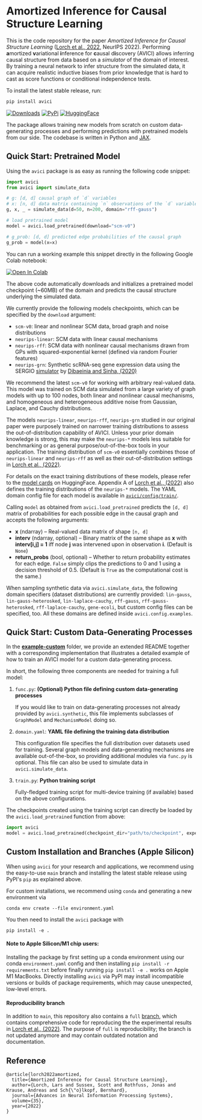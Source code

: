 # Amortized Inference for Causal Structure Learning

This is the code repository for the paper 
_Amortized Inference for Causal Structure Learning_
([Lorch et al., 2022](https://arxiv.org/abs/2205.12934), NeurIPS 2022).
Performing **a**mortized **v**ariational **i**nference for 
**c**ausal d**i**scovery (AVICI) allows inferring causal structure 
from data based on a  _simulator_ of the domain of interest.
By training a neural network to infer structure from the simulated 
data, it can acquire realistic inductive biases from prior knowledge
that is hard to cast as score functions or conditional 
independence tests.


To install the latest stable release, run:

```bash
pip install avici
````
[![Downloads](https://static.pepy.tech/badge/avici)](https://pypi.org/project/avici/)
[![PyPi](https://img.shields.io/pypi/v/avici?logo=PyPI)](https://pypi.org/project/avici/)
[![HuggingFace](https://img.shields.io/badge/%F0%9F%A4%97-HuggingFace-yellow)](https://huggingface.co/larslorch/avici)

The package allows training new models from scratch on custom data-generating processes 
and performing predictions with pretrained models from our side.
The codebase is written in Python and 
[JAX](https://jax.readthedocs.io/en/latest/notebooks/quickstart.html).


## Quick Start: Pretrained Model

Using the `avici` package is as easy as running the following code
snippet:

```python
import avici
from avici import simulate_data

# g: [d, d] causal graph of `d` variables
# x: [n, d] data matrix containing `n` observations of the `d` variables
g, x, _ = simulate_data(d=50, n=200, domain="rff-gauss")

# load pretrained model
model = avici.load_pretrained(download="scm-v0")

# g_prob: [d, d] predicted edge probabilities of the causal graph
g_prob = model(x=x)
```
You can run a working example this snippet directly in the following Google Colab notebook:

[![Open In Colab](https://colab.research.google.com/assets/colab-badge.svg)](https://colab.research.google.com/github/larslorch/avici/blob/master/example-pretrained/example.ipynb)

The above code automatically downloads and initializes 
a pretrained model checkpoint (~60MB) of the domain 
and predicts the causal structure underlying the simulated data.


We currently provide the following models checkpoints,
which can be specified by the `download` argument:

- `scm-v0`: linear and nonlinear SCM data, broad graph and noise distributions
- `neurips-linear`: SCM data with linear causal mechanisms
- `neurips-rff`: SCM data with nonlinear causal mechanisms drawn 
from GPs with squared-exponential kernel
(defined via random Fourier features)
- `neurips-grn`: Synthetic scRNA-seq gene expression data using the SERGIO
[simulator](https://github.com/PayamDiba/SERGIO) by 
[Dibaeinia and Sinha, (2020)](https://www.cell.com/cell-systems/pdf/S2405-4712(20)30287-8.pdf)

We recommend  the latest `scm-v0` for working with arbitrary real-valued data. 
This model was trained on SCM data simulated from a large variety of graph models with up to 100 nodes, 
both linear and nonlinear causal mechanisms, and homogeneous and heterogeneous additive noise from
Gaussian, Laplace, and Cauchy distributions.

The models `neurips-linear`, `neurips-rff`, `neurips-grn` studied in our original 
paper were purposely trained on narrower training distributions to assess the out-of-distribution 
capability of AVICI. Unless your prior domain knowledge is strong,
this may make the `neurips-*` models less suitable for benchmarking
or as general purpose/out-of-the-box tools in your application.
The training distribution of `scm-v0` essentially combines those of
`neurips-linear` and  `neurips-rff` as well as their out-of-distribution
settings in [Lorch et al., (2022)](https://arxiv.org/abs/2205.12934).


For details on the exact training distributions of these models,
please refer to the [model cards](https://huggingface.co/larslorch/avici) 
on HuggingFace. Appendix A of 
[Lorch et al., (2022)](https://arxiv.org/abs/2205.12934) also defines the training distributions
of the `neurips-*` models.
The YAML domain config file for each model is available in [`avici/config/train/`](avici/config/train/).


Calling `model` as obtained from `avici.load_pretrained`
predicts the `[d, d]` matrix of probabilities for each possible edge in the causal graph
and accepts the following arguments:

- **x** (ndarray) – Real-valued data matrix of shape `[n, d]`
- **interv** (ndarray, optional) – Binary matrix of the same shape as **x** 
        with **interv[i,j] = 1** iff node **j** was intervened upon in 
        observation **i**. (Default is `None`)  
- **return_probs** (bool, optional) –  Whether to return probability estimates 
        for each edge. `False` simply clips the predictions to 0 and 1 using 
        a decision threshold of 0.5. (Default is `True` as the computational 
        cost is the same.)

When sampling synthetic data via `avici.simulate_data`, 
the following domain specifiers (dataset distributions) 
are currently provided:
`lin-gauss`, 
`lin-gauss-heterosked`,
`lin-laplace-cauchy`, 
`rff-gauss`, 
`rff-gauss-heterosked`, 
`rff-laplace-cauchy`, 
`gene-ecoli`, 
but custom config files can be specified, too. 
All these domains are defined inside `avici.config.examples`.

## Quick Start: Custom Data-Generating Processes

In the **[example-custom](example-custom)** folder, 
we provide an extended README together with a corresponding implementation
that illustrates a detailed example of how to train an AVICI model
for a custom data-generating process.

In short, the following three components are needed for training a full model:

1. `func.py`: **(Optional) Python file defining custom data-generating processes**

    If you would like to train on data-generating processes not already provided by `avici.synthetic`,
    this file implements subclasses of `GraphModel` and `MechanismModel` doing so.  

2. `domain.yaml`: **YAML file defining the training data distribution**

    This configuration file specifies the full distribution over datasets used for training.
    Several graph models and data-generating mechanisms are available out-of-the-box, so providing
    additional modules via `func.py` is optional.
    This file can also be used to simulate data in `avici.simulate_data`.

4. `train.py`: **Python training script**

    Fully-fledged training script for multi-device training (if available) based on the above configurations. 

The checkpoints created using the training script can directly be loaded by the `avici.load_pretrained`
function from above:
```python
import avici
model = avici.load_pretrained(checkpoint_dir="path/to/checkpoint", expects_counts=False)
```


## Custom Installation and Branches (Apple Silicon)

When using `avici` for your research and applications, we recommend using
the easy-to-use `main` branch and installing the latest stable
release using PyPI's `pip`
as explained above.

For custom installations, we recommend using `conda` and generating 
a new environment via
```
conda env create --file environment.yaml
```
You then need to install the `avici` package with
```
pip install -e .
```
#### Note to Apple Silicon/M1 chip users:
Installing the package by first setting up a conda environment
using our conda `environment.yaml` config and then installing
`pip install -r requirements.txt` before finally running
`pip install -e .` works on Apple M1 MacBooks.
Directly installing `avici` via PyPI may install incompatible versions 
or builds of package requirements, which may cause unexpected, low-level errors.

#### Reproducibility branch
In addition to `main`, this repository also contains a `full` 
[branch](https://github.com/larslorch/avici/tree/full), 
which contains
comprehensive code for reproducing the the experimental results in 
[Lorch et al., (2022)](https://arxiv.org/abs/2205.12934). 
The purpose of `full` is reproducibility; the branch is not 
updated anymore and may contain outdated notation and documentation.


## Reference

```
@article{lorch2022amortized,
  title={Amortized Inference for Causal Structure Learning},
  author={Lorch, Lars and Sussex, Scott and Rothfuss, Jonas and Krause, Andreas and Sch{\"o}lkopf, Bernhard},
  journal={Advances in Neural Information Processing Systems},
  volume={35},
  year={2022}
}
```
